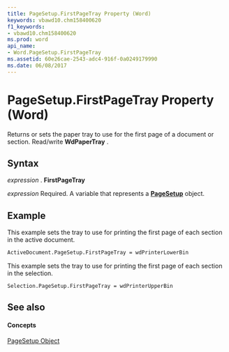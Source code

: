 ```yaml
---
title: PageSetup.FirstPageTray Property (Word)
keywords: vbawd10.chm158400620
f1_keywords:
- vbawd10.chm158400620
ms.prod: word
api_name:
- Word.PageSetup.FirstPageTray
ms.assetid: 60e26cae-2543-adc4-916f-0a0249179990
ms.date: 06/08/2017
---
```



# PageSetup.FirstPageTray Property (Word)

Returns or sets the paper tray to use for the first page of a document or section. Read/write  **WdPaperTray** .


## Syntax

 _expression_ . **FirstPageTray**

 _expression_ Required. A variable that represents a **[PageSetup](Word.PageSetup.md)** object.


## Example

This example sets the tray to use for printing the first page of each section in the active document.


```vb
ActiveDocument.PageSetup.FirstPageTray = wdPrinterLowerBin
```

This example sets the tray to use for printing the first page of each section in the selection.




```
Selection.PageSetup.FirstPageTray = wdPrinterUpperBin
```


## See also


#### Concepts


[PageSetup Object](Word.PageSetup.md)

